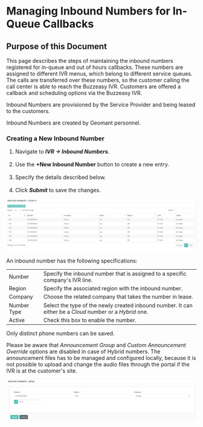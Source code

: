 # Managing Inbound Numbers for In-Queue Callbacks

## Purpose of this Document

This page describes the steps of maintaining the inbound numbers
registered for in-queue and out of hours callbacks. These numbers are
assigned to different IVR menus, which belong to different service
queues. The calls are transferred over these numbers, so the customer
calling the call center is able to reach the Buzzeasy IVR. Customers are
offered a callback and scheduling options via the Buzzeasy IVR.

Inbound Numbers are provisioned by the Service Provider and being leased
to the customers.

Inbound Numbers are created by Geomant personnel.

### Creating a New Inbound Number


1.  Navigate to ***IVR → Inbound Numbers***.  
     
2.  Use the **+New Inbound Number** button to create a new entry.  
     
3.  Specify the details described below.  
     
4.  Click ***Submit*** to save the changes.

![](attachments/12718779/12718780.png)

An inbound number has the following specifications:

|             |                                                                                                           |
|-------------|-----------------------------------------------------------------------------------------------------------|
| Number      | Specify the inbound number that is assigned to a specific company's IVR line.                             |
| Region      | Specify the associated region with the inbound number.                                                    |
| Company     | Choose the related company that takes the number in lease.                                                |
| Number Type | Select the type of the newly created inbound number. It can either be a *Cloud* number or a *Hybrid* one. |
| Active      | Check this box to enable the number.                                                                      |

Only distinct phone numbers can be saved.

Please be aware that *Announcement Group* and *Custom Announcement
Override* options are disabled in case of Hybrid numbers. The
announcement files has to be managed and configured locally, because it
is not possible to upload and change the audio files through the portal
if the IVR is at the customer's site.

![](attachments/12718779/12718781.png)
